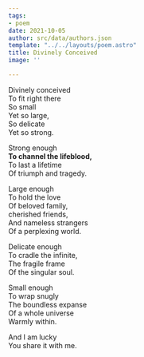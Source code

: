 ```yaml
---
tags:
- poem
date: 2021-10-05
author: src/data/authors.json
template: "../../layouts/poem.astro"
title: Divinely Conceived
image: ''

---
```

Divinely conceived  
To fit right there  
So small  
Yet so large,  
So delicate  
Yet so strong.

Strong enough  
**To channel the lifeblood,**  
To last a lifetime  
Of triumph and tragedy.

Large enough  
To hold the love  
Of beloved family,  
cherished friends,  
And nameless strangers  
Of a perplexing world.

Delicate enough  
To cradle the infinite,  
The fragile frame  
Of the singular soul.

Small enough  
To wrap snugly  
The boundless expanse  
Of a whole universe  
Warmly within.

And I am lucky  
You share it with me.